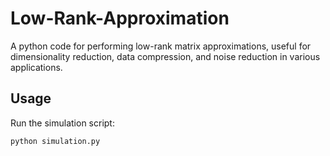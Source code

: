 # Low-Rank-Approximation

A python code for performing low-rank matrix approximations, useful for dimensionality reduction, data compression, and noise reduction in various applications.


## Usage

Run the simulation script:
```bash
python simulation.py
```
